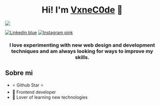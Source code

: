 <div align="center">
<h1 align="center">Hi! I'm <a href="#">VxneC0de</a> 👋</h1>
</div>
<img src="https://i.ibb.co/VgYzk2f/vxnec0de.png)https://i.ibb.co/VgYzk2f/vxnec0de.png">

[![Linkedin blue](https://img.shields.io/badge/LinkedIn-068FFF)](https://www.linkedin.com/in/vanessa-rubio-7b7492293/)
[![Instagram pink](https://img.shields.io/badge/Instragram-FF3FA4)](https://www.instagram.com/v_rc20/)

<h3 align="center">I love experimenting with new web design and development techniques and am always looking for ways to improve my skills.</h3>




## Sobre mi

- ⭐ Github Star ⭐ 
- 📲 Frontend developer
- 📗 Lover of learning new technologies
<br>


